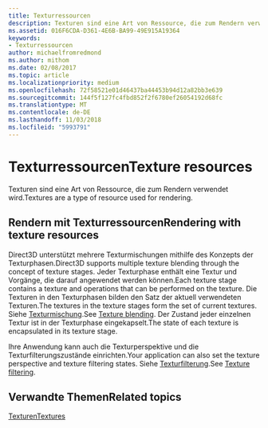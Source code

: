 ```yaml
---
title: Texturressourcen
description: Texturen sind eine Art von Ressource, die zum Rendern verwendet wird.
ms.assetid: 016F6CDA-D361-4E6B-BA99-49E915A19364
keywords:
- Texturressourcen
author: michaelfromredmond
ms.author: mithom
ms.date: 02/08/2017
ms.topic: article
ms.localizationpriority: medium
ms.openlocfilehash: 72f58521e01d46437ba44453b94d12a82bb3e639
ms.sourcegitcommit: 144f5f127fc4fbd852f2f6780ef26054192d68fc
ms.translationtype: MT
ms.contentlocale: de-DE
ms.lasthandoff: 11/03/2018
ms.locfileid: "5993791"
---
```

# <a name="texture-resources"></a><span data-ttu-id="02495-104">Texturressourcen</span><span class="sxs-lookup"><span data-stu-id="02495-104">Texture resources</span></span>


<span data-ttu-id="02495-105">Texturen sind eine Art von Ressource, die zum Rendern verwendet wird.</span><span class="sxs-lookup"><span data-stu-id="02495-105">Textures are a type of resource used for rendering.</span></span>

## <a name="span-idrenderingwithtextureresourcesspanspan-idrenderingwithtextureresourcesspanspan-idrenderingwithtextureresourcesspanrendering-with-texture-resources"></a><span data-ttu-id="02495-106"><span id="Rendering_with_Texture_Resources"></span><span id="rendering_with_texture_resources"></span><span id="RENDERING_WITH_TEXTURE_RESOURCES"></span>Rendern mit Texturressourcen</span><span class="sxs-lookup"><span data-stu-id="02495-106"><span id="Rendering_with_Texture_Resources"></span><span id="rendering_with_texture_resources"></span><span id="RENDERING_WITH_TEXTURE_RESOURCES"></span>Rendering with texture resources</span></span>


<span data-ttu-id="02495-107">Direct3D unterstützt mehrere Texturmischungen mithilfe des Konzepts der Texturphasen.</span><span class="sxs-lookup"><span data-stu-id="02495-107">Direct3D supports multiple texture blending through the concept of texture stages.</span></span> <span data-ttu-id="02495-108">Jeder Texturphase enthält eine Textur und Vorgänge, die darauf angewendet werden können.</span><span class="sxs-lookup"><span data-stu-id="02495-108">Each texture stage contains a texture and operations that can be performed on the texture.</span></span> <span data-ttu-id="02495-109">Die Texturen in den Texturphasen bilden den Satz der aktuell verwendeten Texturen.</span><span class="sxs-lookup"><span data-stu-id="02495-109">The textures in the texture stages form the set of current textures.</span></span> <span data-ttu-id="02495-110">Siehe [Texturmischung](texture-blending.md).</span><span class="sxs-lookup"><span data-stu-id="02495-110">See [Texture blending](texture-blending.md).</span></span> <span data-ttu-id="02495-111">Der Zustand jeder einzelnen Textur ist in der Texturphase eingekapselt.</span><span class="sxs-lookup"><span data-stu-id="02495-111">The state of each texture is encapsulated in its texture stage.</span></span>

<span data-ttu-id="02495-112">Ihre Anwendung kann auch die Texturperspektive und die Texturfilterungszustände einrichten.</span><span class="sxs-lookup"><span data-stu-id="02495-112">Your application can also set the texture perspective and texture filtering states.</span></span> <span data-ttu-id="02495-113">Siehe [Texturfilterung](texture-filtering.md).</span><span class="sxs-lookup"><span data-stu-id="02495-113">See [Texture filtering](texture-filtering.md).</span></span>

## <a name="span-idrelated-topicsspanrelated-topics"></a><span data-ttu-id="02495-114"><span id="related-topics"></span>Verwandte Themen</span><span class="sxs-lookup"><span data-stu-id="02495-114"><span id="related-topics"></span>Related topics</span></span>


[<span data-ttu-id="02495-115">Texturen</span><span class="sxs-lookup"><span data-stu-id="02495-115">Textures</span></span>](textures.md)

 

 





